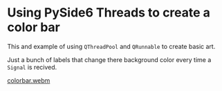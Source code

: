 # Using PySide6 Threads to create a color bar
This and example of using `QThreadPool` and  `QRunnable` to create basic art. 

Just a bunch of labels that change there background color every time a `Signal` is recived.

[colorbar.webm](https://github.com/ip-repo/python/assets/123945379/f1991817-4d1f-45f8-b987-8b71fe100674)

